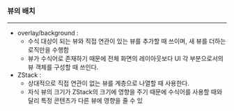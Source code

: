 ### 뷰의 배치
---

- overlay/background :
    + 수식 대상이 되는 뷰와 직접 연관이 있는 뷰를 추가할 때 쓰이며, 새 뷰를 더하는 로직만을 수행함
    + 뷰가 수식어로 존재하기 때문에 전체 화면의 레이아웃보다 UI 각 부분으로서의 뷰 객체를 구성할 때 쓰인다.
- ZStack :
    + 상대적으로 직접 연관이 없는 뷰를 계층으로 나열할 때 사용한다.
    + 자식 뷰의 크기가 ZStack의 크기에 영향을 주기 때문에 수식어를 사용할 때와 달리 특정 콘텐츠가 다른 뷰에 영향을 줄 수 있